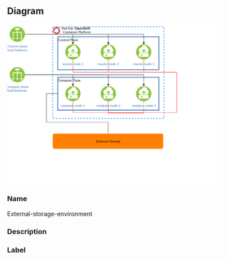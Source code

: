 
## Diagram

![External-storage-environment](../img/miscdiagram_Sy64xN97iHtt.png)

### Name


External-storage-environment


### Description




### Label




